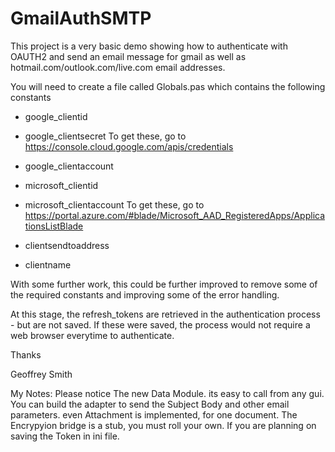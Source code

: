 # GmailAuthSMTP
This project is a very basic demo showing how to authenticate with OAUTH2 and send an email message for gmail as well as hotmail.com/outlook.com/live.com email addresses.

You will need to create a file called Globals.pas which contains the following constants

* google_clientid
* google_clientsecret
To get these, go to https://console.cloud.google.com/apis/credentials

* google_clientaccount

* microsoft_clientid
* microsoft_clientaccount
To get these, go to https://portal.azure.com/#blade/Microsoft_AAD_RegisteredApps/ApplicationsListBlade

* clientsendtoaddress
* clientname

With some further work, this could be further improved to remove some of the required constants and improving some of the error handling.

At this stage, the refresh_tokens are retrieved in the authentication process - but are not saved.  If these were saved, the process would not require a web browser everytime to authenticate.



Thanks

Geoffrey Smith

My Notes:
Please notice The new Data Module. its easy to call from any gui.
You can build the adapter to send the Subject Body and other email parameters. even Attachment is implemented, for one document.
The Encrypyion bridge is a stub, you must roll your own. 
If you are planning on saving the Token in ini file.

